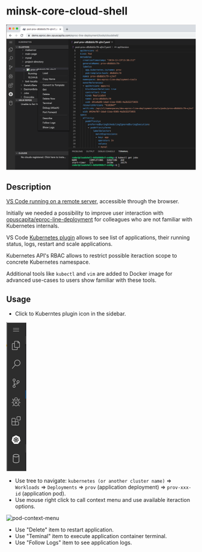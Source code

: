 # minsk-core-cloud-shell

![demo.png](./docs/demo.png)

## Description

 [VS Code running on a remote server](https://github.com/cdr/code-server), accessible through the browser.

Initially we needed a possibility to improve user interaction with  [opuscapita/eproc-line-deployment](https://github.com/opuscapita/eproc-line-deployment) for colleagues who are not familiar with Kubernetes internals.

VS Code [Kubernetes plugin](https://github.com/Azure/vscode-kubernetes-tools) allows to see list of applications, their running status, logs, restart and scale applications.

Kubernetes API's RBAC allows to restrict possible iteraction scope to concrete Kubernetes namespace.

Additional tools like `kubectl` and `vim` are added to Docker image for advanced use-cases to users show familiar with these tools.

## Usage

- Click to Kuberntes plugin icon in the sidebar.

![menu](./docs/menu.png)

- Use tree to navigate: `kubernetes (or another cluster name)` => `Workloads` => `Deployments` => `prov` (application deployment) => `prov-xxx-id` (application pod).
- Use mouse right click to call context menu and use available iteraction options.

![pod-context-menu](./pod-context-menu.png)

- Use "Delete" item to restart application.
- Use "Teminal" item to execute application container terminal.
- Use "Follow Logs" item to see application logs.
